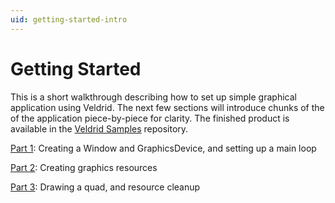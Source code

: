 ```yaml
---
uid: getting-started-intro
---
```


# Getting Started

This is a short walkthrough describing how to set up simple graphical application using Veldrid. The next few sections will introduce chunks of the of the application piece-by-piece for clarity. The finished product is available in the [Veldrid Samples](https://github.com/mellinoe/veldrid-samples/tree/master/src/GettingStarted) repository.

[Part 1](xref:getting-started-part1): Creating a Window and GraphicsDevice, and setting up a main loop

[Part 2](xref:getting-started-part2): Creating graphics resources

[Part 3](xref:getting-started-part3): Drawing a quad, and resource cleanup
